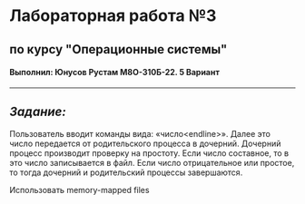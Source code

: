 # Лабораторная работа №3
## по курсу "Операционные системы"
#### Выполнил: Юнусов Рустам М8О-310Б-22. 5 Вариант
---
## *Задание:*
Пользователь вводит команды вида: «число\<endline\>». Далее это число передается от
родительского процесса в дочерний. Дочерний процесс производит проверку на простоту. Если
число составное, то в это число записывается в файл. Если число отрицательное или простое, то
тогда дочерний и родительский процессы завершаются.

Использовать memory-mapped files